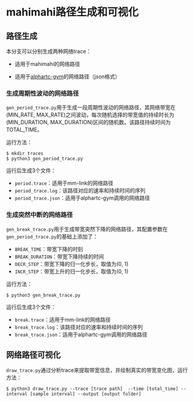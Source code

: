 # mahimahi路径生成和可视化

## 路径生成

本分支可以分别生成两种网络trace：

- 适用于mahimahi的网络路径

- 适用于[alphartc-gym](https://github.com/OpenNetLab/gym-example)的网络路径（json格式）

### 生成周期性波动的网络路径

`gen_period_trace.py`用于生成一段周期性波动的网络路径，其网络带宽在(MIN_RATE, MAX_RATE)之间波动，每次随机选择的带宽值的持续时长为(MIN_DURATION, MAX_DURATION)区间的随机数。该路径持续时间为TOTAL_TIME。

运行方法：

```shell
$ mkdir traces
$ python3 gen_period_trace.py
```

运行后生成3个文件：

- `period.trace`：适用于mm-link的网络路径
- `period_trace.log`：该路径对应的速率和持续时间的序列
- `period_trace.json`：适用于alphartc-gym调用的网络路径

### 生成突然中断的网络路径

`gen_break_trace.py`用于生成带宽突然下降的网络路径，其配置参数在`gen_period_trace.py`的基础上添加了：

- `BREAK_TIME`：带宽下降的时刻
- `BREAK_DURATION`：带宽下降持续的时间
- `DECR_STEP`：带宽下降的归一化步长，取值为(0, 1)
- `INCR_STEP`：带宽上升的归一化步长，取值为(0, 1)

运行方法：

```shell
$ python3 gen_break_trace.py
```

运行后生成3个文件：

- `break.trace`：适用于mm-link的网络路径
- `break_trace.log`：该路径对应的速率和持续时间的序列
- `break_trace.json`：适用于alphartc-gym调用的网络路径

## 网络路径可视化

`draw_trace.py`通过分析trace来提取带宽信息，并绘制真实的带宽变化图，运行方法：

```shell
$ python3 draw_trace.py --trace [trace path]  --time [total_time] --interval [sample interval] --output [output folder]
```